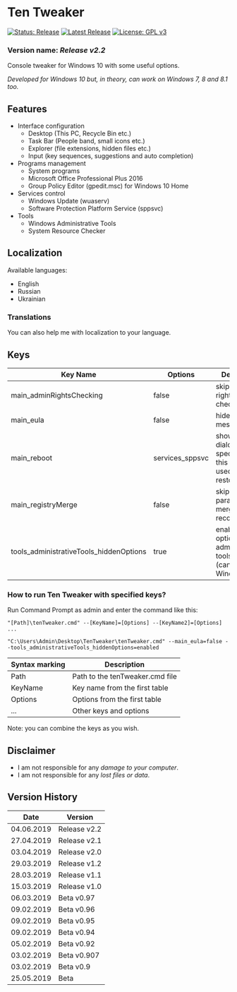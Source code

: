 # Ten Tweaker

[![Status: Release](https://img.shields.io/badge/Status-Release-green.svg?style=for-the-badge)](#)
[![Latest Release](https://img.shields.io/badge/Latest-Release-blue.svg?style=for-the-badge)](https://github.com/MikronT/TenTweaker/releases/latest)
[![License: GPL v3](https://img.shields.io/badge/License-GPL%20v3-black.svg?style=for-the-badge)](https://www.gnu.org/licenses/gpl-3.0)

<!--
[![Status: Beta](https://img.shields.io/badge/Status-Beta-orange.svg?style=for-the-badge)](#)
[![Status: Pre-Release](https://img.shields.io/badge/Status-Pre--Release-yellow.svg?style=for-the-badge)](#)
-->

### Version name: *Release v2.2*

Console tweaker for Windows 10 with some useful options.

*Developed for Windows 10 but, in theory, can work on Windows 7, 8 and 8.1 too.*



## Features
- Interface configuration
  - Desktop (This PC, Recycle Bin etc.)
  - Task Bar (People band, small icons etc.)
  - Explorer (file extensions, hidden files etc.)
  - Input (key sequences, suggestions and auto completion)
- Programs management
  - System programs
  - Microsoft Office Professional Plus 2016
  - Group Policy Editor (gpedit.msc) for Windows 10 Home
- Services control
  - Windows Update (wuaserv)
  - Software Protection Platform Service (sppsvc)
- Tools
  - Windows Administrative Tools
  - System Resource Checker



## Localization
Available languages:
- English
- Russian
- Ukrainian

### Translations
You can also help me with localization to your language.



## Keys
| Key Name                                | Options         | Description                                                                  |
|-----------------------------------------|-----------------|------------------------------------------------------------------------------|
| main_adminRightsChecking                | false           | skips admin rights checking                                                  |
| main_eula                               | false           | hides eula start message                                                     |
| main_reboot                             | services_sppsvc | shows reboot dialog, but specifically this option used for restore sppsvc    |
| main_registryMerge                      | false           | skips registry parameters merge (not recommended)                            |
| tools_administrativeTools_hiddenOptions | true            | enables hidden options for administrative tools menu (can kill your Windows) |

### How to run Ten Tweaker with specified keys?
Run Command Prompt as admin and enter the command like this:

```
"[Path]\tenTweaker.cmd" --[KeyName]=[Options] --[KeyName2]=[Options] ...

"C:\Users\Admin\Desktop\TenTweaker\tenTweaker.cmd" --main_eula=false --tools_administrativeTools_hiddenOptions=enabled
```

| Syntax marking | Description                     |
|----------------|---------------------------------|
| Path           | Path to the tenTweaker.cmd file |
| KeyName        | Key name from the first table   |
| Options        | Options from the first table    |
| ...            | Other keys and options          |

Note: you can combine the keys as you wish.



## Disclaimer
- I am not responsible for any *damage to your computer*.
- I am not responsible for any *lost files or data*.



## Version History
| Date       | Version      |
|------------|--------------|
| 04.06.2019 | Release v2.2 |
| 27.04.2019 | Release v2.1 |
| 03.04.2019 | Release v2.0 |
| 29.03.2019 | Release v1.2 |
| 28.03.2019 | Release v1.1 |
| 15.03.2019 | Release v1.0 |
| 06.03.2019 | Beta v0.97   |
| 09.02.2019 | Beta v0.96   |
| 09.02.2019 | Beta v0.95   |
| 09.02.2019 | Beta v0.94   |
| 05.02.2019 | Beta v0.92   |
| 03.02.2019 | Beta v0.907  |
| 03.02.2019 | Beta v0.9    |
| 25.05.2019 | Beta         |
